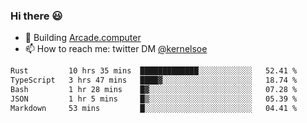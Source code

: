 ### Hi there 😃

- 🔨 Building [Arcade.computer](https://arcade.computer)
- 📫 How to reach me: twitter DM [@kernelsoe](https://twitter.com/kernelsoe)

<!--START_SECTION:waka-->

```txt
Rust         10 hrs 35 mins  █████████████░░░░░░░░░░░░   52.41 %
TypeScript   3 hrs 47 mins   ████▓░░░░░░░░░░░░░░░░░░░░   18.74 %
Bash         1 hr 28 mins    █▓░░░░░░░░░░░░░░░░░░░░░░░   07.28 %
JSON         1 hr 5 mins     █▒░░░░░░░░░░░░░░░░░░░░░░░   05.39 %
Markdown     53 mins         █░░░░░░░░░░░░░░░░░░░░░░░░   04.41 %
```

<!--END_SECTION:waka-->
